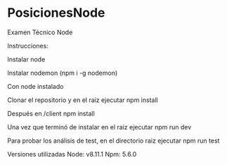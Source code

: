 # PosicionesNode
Examen Técnico Node

Instrucciones:

Instalar node

Instalar nodemon (npm i -g nodemon)

Con node instalado

Clonar el repositorio y en el raiz ejecutar npm install

Después en /client npm install

Una vez que terminó de instalar en el raiz ejecutar npm run dev

Para probar los análisis de test, en el directorio raiz ejecutar npm run test

Versiones utilizadas
Node: v8.11.1
Npm: 5.6.0
